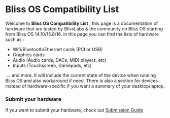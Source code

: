 # Bliss OS Compatibility List

Welcome to **Bliss OS Compatibility List** , this page is a documentation of hardware that are tested by BlissLabs & the community on Bliss OS starting from Bliss OS 14.10/15.8/16. In this page you can find the lists of hardware such as :
- Wifi/Bluetooth/Ethernet cards (PCI or USB)
- Graphics cards
- Audio (Audio cards, DACs, MIDI players, etc)
- Inputs (Touchscreen, Gamepads, etc)

.... and more. It will include the current state of the device when running Bliss OS and also workaround if need. There is also a section for devices instead of hardware-specific if you want a summary of your desktop/laptop. 


### Submit your hardware

If you want to submit your hardware, check out [Submission Guide](submission_guide.md)
